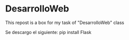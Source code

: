 # DesarrolloWeb
This repost is a box for my task of "DesarrolloWeb" class

Se descargo el siguiente:
pip install Flask